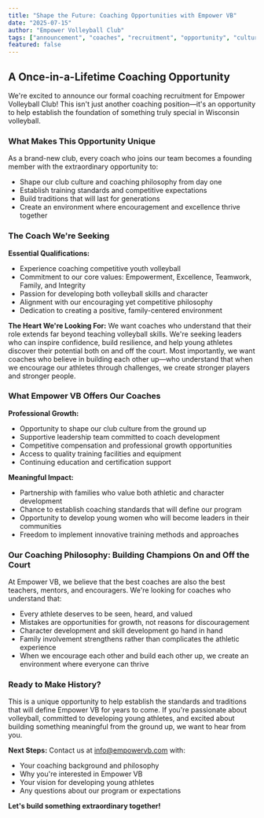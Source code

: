 ```yaml
---
title: "Shape the Future: Coaching Opportunities with Empower VB"
date: "2025-07-15"
author: "Empower Volleyball Club"
tags: ["announcement", "coaches", "recruitment", "opportunity", "culture"]
featured: false
---
```


## A Once-in-a-Lifetime Coaching Opportunity

We're excited to announce our formal coaching recruitment for Empower Volleyball Club! This isn't just another coaching position—it's an opportunity to help establish the foundation of something truly special in Wisconsin volleyball.

### What Makes This Opportunity Unique

As a brand-new club, every coach who joins our team becomes a founding member with the extraordinary opportunity to:
- Shape our club culture and coaching philosophy from day one
- Establish training standards and competitive expectations
- Build traditions that will last for generations
- Create an environment where encouragement and excellence thrive together

### The Coach We're Seeking

**Essential Qualifications:**
- Experience coaching competitive youth volleyball
- Commitment to our core values: Empowerment, Excellence, Teamwork, Family, and Integrity
- Passion for developing both volleyball skills and character
- Alignment with our encouraging yet competitive philosophy
- Dedication to creating a positive, family-centered environment

**The Heart We're Looking For:**
We want coaches who understand that their role extends far beyond teaching volleyball skills. We're seeking leaders who can inspire confidence, build resilience, and help young athletes discover their potential both on and off the court. Most importantly, we want coaches who believe in building each other up—who understand that when we encourage our athletes through challenges, we create stronger players and stronger people.

### What Empower VB Offers Our Coaches

**Professional Growth:**
- Opportunity to shape our club culture from the ground up
- Supportive leadership team committed to coach development
- Competitive compensation and professional growth opportunities
- Access to quality training facilities and equipment
- Continuing education and certification support

**Meaningful Impact:**
- Partnership with families who value both athletic and character development
- Chance to establish coaching standards that will define our program
- Opportunity to develop young women who will become leaders in their communities
- Freedom to implement innovative training methods and approaches

### Our Coaching Philosophy: Building Champions On and Off the Court

At Empower VB, we believe that the best coaches are also the best teachers, mentors, and encouragers. We're looking for coaches who understand that:
- Every athlete deserves to be seen, heard, and valued
- Mistakes are opportunities for growth, not reasons for discouragement
- Character development and skill development go hand in hand
- Family involvement strengthens rather than complicates the athletic experience
- When we encourage each other and build each other up, we create an environment where everyone can thrive

### Ready to Make History?

This is a unique opportunity to help establish the standards and traditions that will define Empower VB for years to come. If you're passionate about volleyball, committed to developing young athletes, and excited about building something meaningful from the ground up, we want to hear from you.

**Next Steps:**
Contact us at [info@empowervb.com](mailto:info@empowervb.com) with:
- Your coaching background and philosophy
- Why you're interested in Empower VB
- Your vision for developing young athletes
- Any questions about our program or expectations

**Let's build something extraordinary together!** 